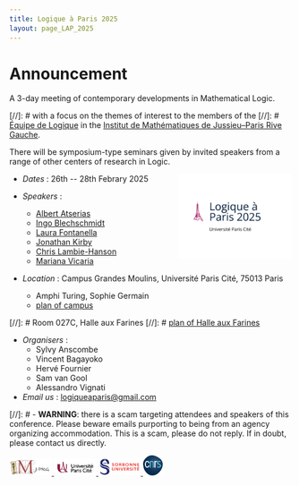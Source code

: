 ```yaml
---
title: Logique à Paris 2025
layout: page_LAP_2025
---
```

# **Announcement**

A 3-day meeting of contemporary developments in Mathematical Logic.

[//]: # with a focus on the themes of interest to the members of the
[//]: # [Équipe de Logique][LM] in the [Institut de Mathématiques de Jussieu–Paris Rive Gauche][IMJ-PRG].

There will be symposium-type seminars given by invited speakers from a range of other centers of research in Logic.

<a href="/LAP2025/LAP2025_logo.jpeg"><img src="/LAP2025/LAP2025_logo.jpeg" width="40%" style="float:right;border: 0px solid black;"></a>

<!--- <a class="linkdebugmain" href="https://forms.gle/wECeovkZy4C6AVg79">Registration</a>-->
- _Dates_ : 26th -- 28th Febrary 2025

- _Speakers_ :
	- [Albert Atserias](https://www.cs.upc.edu/~atserias/)
	- [Ingo Blechschmidt](https://www.ingo-blechschmidt.eu/)
	- [Laura Fontanella](https://lacl.fr/~lfontanella/)
	- [Jonathan Kirby](https://www.cantab.net/users/jonathankirby/)
	- [Chris Lambie-Hanson](https://users.math.cas.cz/~lambiehanson/)
	- [Mariana Vicaria](https://sites.google.com/view/m-vicaria/home)
- _Location_ : Campus Grandes Moulins, Université Paris Cité, 75013 Paris
	- Amphi Turing, Sophie Germain
	- [plan of campus][campus]

[//]: # 	 Room 027C, Halle aux Farines
[//]: # 	 [plan of Halle aux Farines][HAF]

- _Organisers_ : 
	- Sylvy Anscombe 
	- Vincent Bagayoko
	- Hervé Fournier
	- Sam van Gool
	- Alessandro Vignati
- _Email us_ : [logiqueaparis@gmail.com](mailto:logiqueaparis@gmail.com)

[//]: # 	- **WARNING**: there is a scam targeting attendees and speakers of this conference. Please beware emails purporting to being from an agency organizing accommodation. This is a scam, please do not reply. If in doubt, please contact us directly.
	

[campus]: /IMAGES/plan_campus.png
[HAF]: /IMAGES/plan_HAF.png

<a href="/ICONS/imj-prg.png"><img src="/ICONS/imj-prg.png" alt="IMJ-PRG" width="15%">
<a href="/ICONS/upc.png"><img src="/ICONS/upc.png" alt="Université Paris Cité" width="15%">
<a href="/ICONS/sorbonne.png"><img src="/ICONS/sorbonne.png" alt="Sorbonne Université" width="15%">
<a href="/ICONS/cnrs.png"><img src="/ICONS/cnrs.png" alt="CNRS" width="7%">

[UPC]:  https://u-paris.fr/
[IMJ-PRG]: https://www.imj-prg.fr/
[LM]:   https://www.imj-prg.fr/lm/
